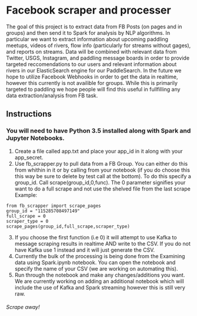 # Facebook scraper and processer
The goal of this project is to extract data from FB Posts (on pages and in groups) and then send it to Spark for analysis by NLP algorithms. In particular we want to extract information about upcoming paddling meetups, videos of rivers, flow info (particularly for streams without gages), and reports on streams. Data will be combined with relevant data from Twitter, USGS, Instagram, and paddling message boards in order to provide targeted reccomendations to our users and relevant information about rivers in our ElasticSearch engine for our PaddleSearch. In the future we hope to utilize Facebook Webhooks in order to get the data in realtime, however this currently is not availible for groups. While this is primarily targeted to paddling we hope people will find this useful in fullfilling any data extraction/analysis from FB task.
## Instructions 
### You will need to have Python 3.5 installed along with Spark and Jupyter Notebooks.
1. Create a file called app.txt and place your app_id in it along with your app_secret.
2. Use fb_scrapper.py to pull data from a FB Group. You can either do this from whithin in it or by calling from your notebook (if you do choose this this way be sure to delete by test call at the bottom). To do this specify a group_id. Call scrape(group_id,0,func). The 0 parameter signifies your want to do a full scrape and not use the shelved file from the last scrape 
Example:
```
from fb_scrapper import scrape_pages
group_id = "115285708497149"
full_scrape = 0
scraper_type = 0 
scrape_pages(group_id,full_scrape,scraper_type)
```
3. If you choose the first function (i.e 0) it will attempt to use Kafka to message scraping results in realtime AND write to the CSV. If you do not have Kafka use 1 instead and it will just generate the CSV.
4. Currently the bulk of the processing is being done from the Examining data using Spark.ipynb notebook. You can open the notebook and specify the name of your CSV (we are working on automating this).
5. Run through the notebook and make any changes/additions you want. We are currently working on adding an additional notebook which will include the use of Kafka and Spark streaming however this is still very raw.
###### Scrape away!
